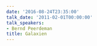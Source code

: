 ```yaml
---
date: '2016-08-24T23:35:00'
talk_date: '2011-02-01T00:00:00'
talk_speakers:
- Bernd Peerdeman
title: Galaxien
---
```

